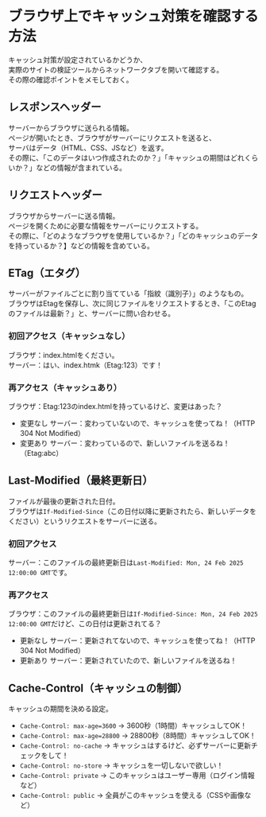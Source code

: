 # ブラウザ上でキャッシュ対策を確認する方法

キャッシュ対策が設定されているかどうか、  
実際のサイトの検証ツールからネットワークタブを開いて確認する。  
その際の確認ポイントをメモしておく。

## レスポンスヘッダー
サーバーからブラウザに送られる情報。  
ページが開いたとき、ブラウザがサーバーにリクエストを送ると、  
サーバはデータ（HTML、CSS、JSなど）を返す。  
その際に、「このデータはいつ作成されたのか？」「キャッシュの期間はどれくらいか？」などの情報が含まれている。

## リクエストヘッダー
ブラウザからサーバーに送る情報。  
ページを開くために必要な情報をサーバーにリクエストする。  
その際に、「どのようなブラウザを使用しているか？」「どのキャッシュのデータを持っているか？】などの情報を含めている。

## ETag（エタグ）
サーバーがファイルごとに割り当てている「指紋（識別子）」のようなもの。  
ブラウザはEtagを保存し、次に同じファイルをリクエストするとき、「このEtagのファイルは最新？」と、サーバーに問い合わせる。

### 初回アクセス（キャッシュなし）
ブラウザ：index.htmlをください。  
サーバー：はい、index.htmk（Etag:123）です！

### 再アクセス（キャッシュあり）
ブラウザ：Etag:123のindex.htmlを持っているけど、変更はあった？
- 変更なし
サーバー：変わっていないので、キャッシュを使ってね！（HTTP 304 Not Modified）
- 変更あり
サーバー：変わっているので、新しいファイルを送るね！（Etag:abc）

## Last-Modified（最終更新日）
ファイルが最後の更新された日付。  
ブラウザは`If-Modified-Since`（この日付以降に更新されたら、新しいデータをください）というリクエストをサーバーに送る。

### 初回アクセス
サーバー：このファイルの最終更新日は`Last-Modified: Mon, 24 Feb 2025 12:00:00 GMT`です。

### 再アクセス
ブラウザ：このファイルの最終更新日は`If-Modified-Since: Mon, 24 Feb 2025 12:00:00 GMT`だけど、この日付は更新されてる？
- 更新なし
サーバー：更新されてないので、キャッシュを使ってね！（HTTP 304 Not Modified）
- 更新あり
サーバー：更新されていたので、新しいファイルを送るね！

## Cache-Control（キャッシュの制御）
キャッシュの期間を決める設定。

- `Cache-Control: max-age=3600` → 3600秒（1時間）キャッシュしてOK！
- `Cache-Control: max-age=28800` → 28800秒（8時間）キャッシュしてOK！
- `Cache-Control: no-cache` → キャッシュはするけど、必ずサーバーに更新チェックをして！
- `Cache-Control: no-store` → キャッシュを一切しないで欲しい！
- `Cache-Control: private` → このキャッシュはユーザー専用（ログイン情報など）
- `Cache-Control: public` → 全員がこのキャッシュを使える（CSSや画像など）
